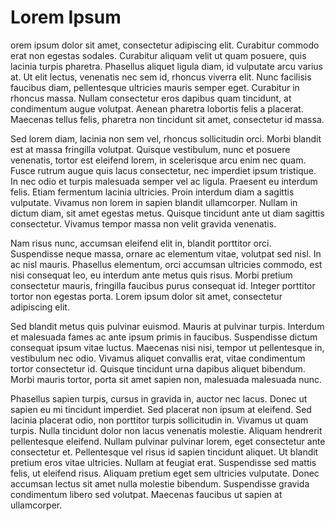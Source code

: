 Lorem Ipsum
===========

orem ipsum dolor sit amet, consectetur adipiscing elit. Curabitur commodo erat non egestas sodales. Curabitur aliquam velit ut quam posuere, quis lacinia turpis pharetra. Phasellus aliquet ligula diam, id vulputate arcu varius at. Ut elit lectus, venenatis nec sem id, rhoncus viverra elit. Nunc facilisis faucibus diam, pellentesque ultricies mauris semper eget. Curabitur in rhoncus massa. Nullam consectetur eros dapibus quam tincidunt, at condimentum augue volutpat. Aenean pharetra lobortis felis a placerat. Maecenas tellus felis, pharetra non tincidunt sit amet, consectetur id massa.

Sed lorem diam, lacinia non sem vel, rhoncus sollicitudin orci. Morbi blandit est at massa fringilla volutpat. Quisque vestibulum, nunc et posuere venenatis, tortor est eleifend lorem, in scelerisque arcu enim nec quam. Fusce rutrum augue quis lacus consectetur, nec imperdiet ipsum tristique. In nec odio et turpis malesuada semper vel ac ligula. Praesent eu interdum felis. Etiam fermentum lacinia ultricies. Proin interdum diam a sagittis vulputate. Vivamus non lorem in sapien blandit ullamcorper. Nullam in dictum diam, sit amet egestas metus. Quisque tincidunt ante ut diam sagittis consectetur. Vivamus tempor massa non velit gravida venenatis.

Nam risus nunc, accumsan eleifend elit in, blandit porttitor orci. Suspendisse neque massa, ornare ac elementum vitae, volutpat sed nisl. In ac nisl mauris. Phasellus elementum, orci accumsan ultricies commodo, est nisi consequat leo, eu interdum ante metus quis risus. Morbi pretium consectetur mauris, fringilla faucibus purus consequat id. Integer porttitor tortor non egestas porta. Lorem ipsum dolor sit amet, consectetur adipiscing elit.

Sed blandit metus quis pulvinar euismod. Mauris at pulvinar turpis. Interdum et malesuada fames ac ante ipsum primis in faucibus. Suspendisse dictum consequat ipsum vitae luctus. Maecenas nisi nisi, tempor ut pellentesque in, vestibulum nec odio. Vivamus aliquet convallis erat, vitae condimentum tortor consectetur id. Quisque tincidunt urna dapibus aliquet bibendum. Morbi mauris tortor, porta sit amet sapien non, malesuada malesuada nunc.

Phasellus sapien turpis, cursus in gravida in, auctor nec lacus. Donec ut sapien eu mi tincidunt imperdiet. Sed placerat non ipsum at eleifend. Sed lacinia placerat odio, non porttitor turpis sollicitudin in. Vivamus ut quam turpis. Nulla tincidunt dolor non lacus venenatis molestie. Aliquam hendrerit pellentesque eleifend. Nullam pulvinar pulvinar lorem, eget consectetur ante consectetur et. Pellentesque vel risus id sapien tincidunt aliquet. Ut blandit pretium eros vitae ultricies. Nullam at feugiat erat. Suspendisse sed mattis felis, ut eleifend risus. Aliquam pretium eget sem ultricies vulputate. Donec accumsan lectus sit amet nulla molestie bibendum. Suspendisse gravida condimentum libero sed volutpat. Maecenas faucibus ut sapien at ullamcorper.

